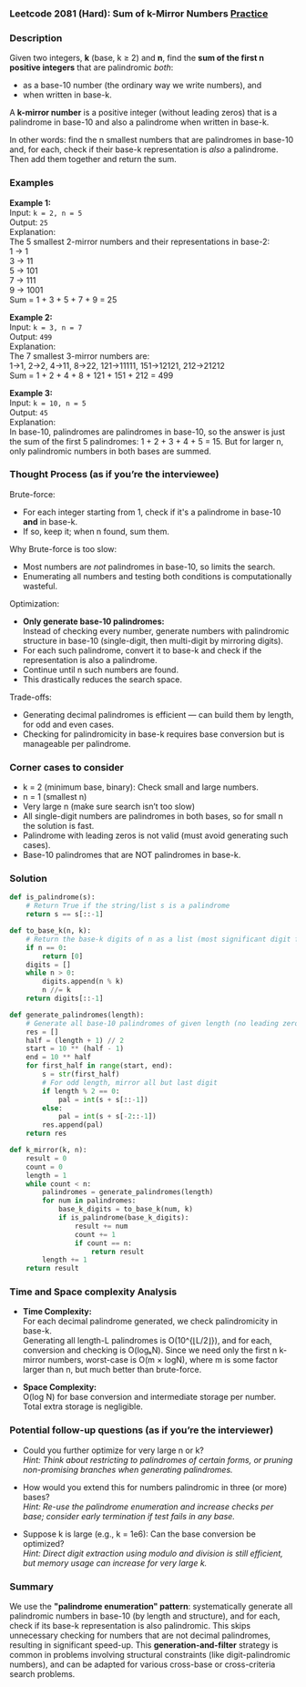 ### Leetcode 2081 (Hard): Sum of k-Mirror Numbers [Practice](https://leetcode.com/problems/sum-of-k-mirror-numbers)

### Description  
Given two integers, **k** (base, k ≥ 2) and **n**, find the **sum of the first n positive integers** that are palindromic *both*:
- as a base-10 number (the ordinary way we write numbers), and
- when written in base-k.

A **k-mirror number** is a positive integer (without leading zeros) that is a palindrome in base-10 and also a palindrome when written in base-k.

In other words: find the n smallest numbers that are palindromes in base-10 and, for each, check if their base-k representation is *also* a palindrome. Then add them together and return the sum.

### Examples  

**Example 1:**  
Input: `k = 2, n = 5`  
Output: `25`  
Explanation:  
The 5 smallest 2-mirror numbers and their representations in base-2:  
1 → 1  
3 → 11  
5 → 101  
7 → 111  
9 → 1001  
Sum = 1 + 3 + 5 + 7 + 9 = 25

**Example 2:**  
Input: `k = 3, n = 7`  
Output: `499`  
Explanation:  
The 7 smallest 3-mirror numbers are:  
1→1, 2→2, 4→11, 8→22, 121→11111, 151→12121, 212→21212  
Sum = 1 + 2 + 4 + 8 + 121 + 151 + 212 = 499

**Example 3:**  
Input: `k = 10, n = 5`  
Output: `45`  
Explanation:  
In base-10, palindromes are palindromes in base-10, so the answer is just the sum of the first 5 palindromes: 1 + 2 + 3 + 4 + 5 = 15. But for larger n, only palindromic numbers in both bases are summed.

### Thought Process (as if you’re the interviewee)  

Brute-force:  
- For each integer starting from 1, check if it's a palindrome in base-10 **and** in base-k.
- If so, keep it; when n found, sum them.

Why Brute-force is too slow:  
- Most numbers are *not* palindromes in base-10, so limits the search.
- Enumerating all numbers and testing both conditions is computationally wasteful.

Optimization:  
- **Only generate base-10 palindromes:**  
  Instead of checking every number, generate numbers with palindromic structure in base-10 (single-digit, then multi-digit by mirroring digits).
- For each such palindrome, convert it to base-k and check if the representation is also a palindrome.
- Continue until n such numbers are found.
- This drastically reduces the search space.

Trade-offs:  
- Generating decimal palindromes is efficient — can build them by length, for odd and even cases.
- Checking for palindromicity in base-k requires base conversion but is manageable per palindrome.

### Corner cases to consider  
- k = 2 (minimum base, binary): Check small and large numbers.
- n = 1 (smallest n)
- Very large n (make sure search isn’t too slow)
- All single-digit numbers are palindromes in both bases, so for small n the solution is fast.
- Palindrome with leading zeros is not valid (must avoid generating such cases).
- Base-10 palindromes that are NOT palindromes in base-k.

### Solution

```python
def is_palindrome(s):
    # Return True if the string/list s is a palindrome
    return s == s[::-1]

def to_base_k(n, k):
    # Return the base-k digits of n as a list (most significant digit first)
    if n == 0:
        return [0]
    digits = []
    while n > 0:
        digits.append(n % k)
        n //= k
    return digits[::-1]

def generate_palindromes(length):
    # Generate all base-10 palindromes of given length (no leading zeros)
    res = []
    half = (length + 1) // 2
    start = 10 ** (half - 1)
    end = 10 ** half
    for first_half in range(start, end):
        s = str(first_half)
        # For odd length, mirror all but last digit
        if length % 2 == 0:
            pal = int(s + s[::-1])
        else:
            pal = int(s + s[-2::-1])
        res.append(pal)
    return res

def k_mirror(k, n):
    result = 0
    count = 0
    length = 1
    while count < n:
        palindromes = generate_palindromes(length)
        for num in palindromes:
            base_k_digits = to_base_k(num, k)
            if is_palindrome(base_k_digits):
                result += num
                count += 1
                if count == n:
                    return result
        length += 1
    return result
```

### Time and Space complexity Analysis  

- **Time Complexity:**  
  For each decimal palindrome generated, we check palindromicity in base-k.  
  Generating all length-L palindromes is O(10^{⌊L/2⌋}), and for each, conversion and checking is O(logₖN).
  Since we need only the first n k-mirror numbers, worst-case is O(m × logN), where m is some factor larger than n, but much better than brute-force.

- **Space Complexity:**  
  O(log N) for base conversion and intermediate storage per number. Total extra storage is negligible.

### Potential follow-up questions (as if you’re the interviewer)  

- Could you further optimize for very large n or k?  
  *Hint: Think about restricting to palindromes of certain forms, or pruning non-promising branches when generating palindromes.*

- How would you extend this for numbers palindromic in three (or more) bases?  
  *Hint: Re-use the palindrome enumeration and increase checks per base; consider early termination if test fails in any base.*

- Suppose k is large (e.g., k = 1e6): Can the base conversion be optimized?  
  *Hint: Direct digit extraction using modulo and division is still efficient, but memory usage can increase for very large k.*

### Summary
We use the **"palindrome enumeration" pattern**: systematically generate all palindromic numbers in base-10 (by length and structure), and for each, check if its base-k representation is also palindromic. This skips unnecessary checking for numbers that are not decimal palindromes, resulting in significant speed-up. This **generation-and-filter** strategy is common in problems involving structural constraints (like digit-palindromic numbers), and can be adapted for various cross-base or cross-criteria search problems.